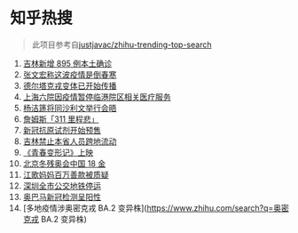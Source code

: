 # 知乎热搜

> 此项目参考自[justjavac/zhihu-trending-top-search](https://github.com/justjavac/zhihu-trending-top-search/blob/main/utils.ts)

<!-- BEGIN -->
  <!-- 最后更新时间:Mon Mar 14 2022 23:12:30 GMT+0000 (Coordinated Universal Time) -->
  1. [吉林新增 895 例本土确诊](https://www.zhihu.com/search?q=吉林疫情)
1. [张文宏称这波疫情是倒春寒](https://www.zhihu.com/search?q=张文宏)
1. [德尔塔克戎变体已开始传播](https://www.zhihu.com/search?q=德尔塔克戎)
1. [上海六院因疫情暂停临港院区相关医疗服务](https://www.zhihu.com/search?q=上海六院)
1. [杨洁篪将同沙利文举行会晤](https://www.zhihu.com/search?q=杨洁篪)
1. [詹姆斯「311 里程悲」](https://www.zhihu.com/search?q=詹姆斯)
1. [新冠抗原试剂开始预售](https://www.zhihu.com/search?q=新冠抗原试剂)
1. [吉林禁止本省人员跨地流动](https://www.zhihu.com/search?q=吉林全省管控)
1. [《青春变形记》上映](https://www.zhihu.com/search?q=青春变形记)
1. [北京冬残奥会中国 18 金](https://www.zhihu.com/search?q=北京冬残奥会奖牌)
1. [江歌妈妈百万善款被质疑](https://www.zhihu.com/search?q=江歌妈妈)
1. [深圳全市公交地铁停运](https://www.zhihu.com/search?q=深圳全市公交地铁停运)
1. [奥巴马新冠检测呈阳性](https://www.zhihu.com/search?q=奥巴马)
1. [多地疫情涉奥密克戎 BA.2 变异株](https://www.zhihu.com/search?q=奥密克戎 BA.2 变异株)
  <!-- END -->